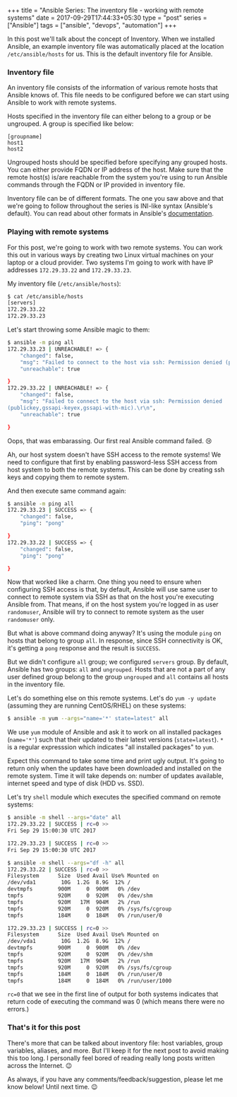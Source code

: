 +++
title = "Ansible Series: The inventory file - working with remote systems" 
date = 2017-09-29T17:44:33+05:30
type = "post"
series = ["Ansible"]
tags = ["ansible", "devops", "automation"]
+++

In this post we'll talk about the concept of Inventory. When we installed
Ansible, an example inventory file was automatically placed at the location
`/etc/ansible/hosts` for us. This is the default inventory file for Ansible. 

### Inventory file

An inventory file consists of the information of various remote hosts that
Ansible knows of. This file needs to be configured before we can start using
Ansible to work with remote systems.

Hosts specified in the inventory file can either belong to a group or be
ungrouped. A group is specified like below:

```
[groupname]
host1
host2
```

Ungrouped hosts should be specified before specifying any grouped hosts. You
can either provide FQDN or IP address of the host. Make sure that the remote
host(s) is/are reachable from the system you're using to run Ansible commands
through the FQDN or IP provided in inventory file.

Inventory file can be of different formats. The one you saw above and that
we're going to follow throughout the series is INI-like syntax (Ansible's
default). You can read about other formats in Ansible's
[documentation](http://docs.ansible.com/ansible/latest/intro_inventory.html).

### Playing with remote systems

For this post, we're going to work with two remote systems. You can work this
out in various ways by creating two Linux virtual machines on your laptop or a
cloud provider. Two systems I'm going to work with have IP addresses
`172.29.33.22` and `172.29.33.23`.

My inventory file (`/etc/ansible/hosts`):

```bash
$ cat /etc/ansible/hosts
[servers]
172.29.33.22
172.29.33.23
```

Let's start throwing some Ansible magic to them:

```bash
$ ansible -m ping all
172.29.33.23 | UNREACHABLE! => {
    "changed": false, 
    "msg": "Failed to connect to the host via ssh: Permission denied (publickey,gssapi-keyex,gssapi-with-mic).\r\n", 
    "unreachable": true

}
172.29.33.22 | UNREACHABLE! => {
    "changed": false, 
    "msg": "Failed to connect to the host via ssh: Permission denied
(publickey,gssapi-keyex,gssapi-with-mic).\r\n", 
    "unreachable": true

}
```

Oops, that was embarassing. Our first real Ansible command failed. :cry: 

Ah, our host system doesn't have SSH access to the remote systems! We need to
configure that first by enabling password-less SSH access from host system to
both the remote systems. This can be done by creating ssh keys and copying them
to remote system. 

And then execute same command again:

```bash
$ ansible -m ping all
172.29.33.23 | SUCCESS => {
    "changed": false, 
    "ping": "pong"

}
172.29.33.22 | SUCCESS => {
    "changed": false, 
    "ping": "pong"

}
```

Now that worked like a charm. One thing you need to ensure when configuring SSH
access is that, by default, Ansible will use same user to connect to remote
system via SSH as that on the host you're executing Ansible from. That means,
if on the host system you're logged in as user `randomuser`, Ansible will try
to connect to remote system as the user `randomuser` only.

But what is above command doing anyway? It's using the module `ping` on hosts
that belong to group `all`. In response, since SSH connectivity is OK, it's
getting a `pong` response and the result is `SUCCESS`.

But we didn't configure `all` group; we configured `servers` group. By default,
Ansible has two groups: `all` and `ungrouped`. Hosts that are not a part of any
user defined group belong to the group `ungrouped` and `all` contains all hosts
in the inventory file.

Let's do something else on this remote systems. Let's do `yum -y update`
(assuming they are running CentOS/RHEL) on these systems:

```bash
$ ansible -m yum --args="name='*' state=latest" all
```

We use `yum` module of Ansible and ask it to work on all installed packages
(`name='*'`) such that their updated to their latest versions (`state=latest`).
`*` is a regular expresssion which indicates "all installed packages" to `yum`.

Expect this command to take some time and print ugly output. It's going to
return only when the updates have been downloaded and installed on the remote
system. Time it will take depends on: number of updates available, internet
speed and type of disk (HDD vs. SSD).

Let's try `shell` module which executes the specified command on remote
systems:

```bash
$ ansible -m shell --args="date" all
172.29.33.22 | SUCCESS | rc=0 >>
Fri Sep 29 15:00:30 UTC 2017

172.29.33.23 | SUCCESS | rc=0 >>
Fri Sep 29 15:00:30 UTC 2017

$ ansible -m shell --args="df -h" all
172.29.33.22 | SUCCESS | rc=0 >>
Filesystem      Size  Used Avail Use% Mounted on
/dev/vda1        10G  1.2G  8.9G  12% /
devtmpfs        900M     0  900M   0% /dev
tmpfs           920M     0  920M   0% /dev/shm
tmpfs           920M   17M  904M   2% /run
tmpfs           920M     0  920M   0% /sys/fs/cgroup
tmpfs           184M     0  184M   0% /run/user/0

172.29.33.23 | SUCCESS | rc=0 >>
Filesystem      Size  Used Avail Use% Mounted on
/dev/vda1        10G  1.2G  8.9G  12% /
devtmpfs        900M     0  900M   0% /dev
tmpfs           920M     0  920M   0% /dev/shm
tmpfs           920M   17M  904M   2% /run
tmpfs           920M     0  920M   0% /sys/fs/cgroup
tmpfs           184M     0  184M   0% /run/user/0
tmpfs           184M     0  184M   0% /run/user/1000
```

`rc=0` that we see in the first line of output for both systems indicates that
return code of executing the command was 0 (which means there were no errors.)

### That's it for this post

There's more that can be talked about inventory file: host variables, group
variables, aliases, and more. But I'll keep it for the next post to avoid
making this too long. I personally feel bored of reading really long posts
written across the Internet. :wink:

As always, if you have any comments/feedback/suggestion, please let me know
below! Until next time. :wink:
